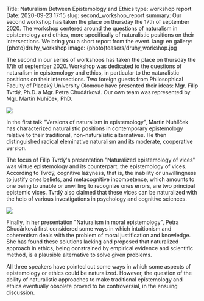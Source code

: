 Title: Naturalism Between Epistemology and Ethics
type: workshop report
Date: 2020-09-23 17:15
slug: second_workshop_report
summary: Our second workshop has taken the place on thursday the 17th of september 2020. The workshop centered around the questions of naturalism in epistemology and ethics, more specifically of naturalistic positions on their intersections. We bring you a short report from the event.
lang: en
gallery: {photo}druhy_workshop
image: {photo}teasers/druhy_workshop.jpg

The second in our series of workshops has taken the place on thursday the 17th
of september 2020. Workshop was dedicated to the questions of naturalism in
epistemology and ethics, in particular to the naturalistic positions on their
intersections. Two foreign guests from Philosophical Faculty of Placaký
University Olomouc have presented their ideas: Mgr. Filip Tvrdý, Ph.D. a Mgr.
Petra Chudárková. Our own team was represented by Mgr. Martin Nuhíček, PhD.

<img class="left" src="{static}/photos/druhy_workshop/druhy_workshop-2.jpg">

In the first talk "Versions of naturalism in epistemology", Martin Nuhlíček has
characterized naturalistic positions in contemporary epistemology relative to
their traditional, non-naturalistic alternatives. He then distinguished radical
eleminative naturalism and its moderate, cooperative version.

The focus of Filip Tvrdý's presentation "Naturalized epistemology of vices" was
virtue epistemology and its counterpart, the epistemology of vices. According to
Tvrdý, cognitive lazyness, that is, the inability or unwillingness to justify ones
beliefs, and metacognitive incompetence, which amounts to one being to unable or
unwilling to recognize ones errors, are two principal epistemic vices. Tvrdý
also claimed that these vices can be naturalized with the help of various
investigations in psychology and cognitive sciences.

<img class="right" src="{static}/photos/druhy_workshop/druhy_workshop-3.jpg">

Finally, in her presentation "Naturalism in moral epistemology", Petra Chudárková
first considered some ways in which intuitionism and coherentism
deals with the problem of moral justification and knowledge. She has found these
solutions lacking and proposed that naturalized approach in ethics, being 
constrained by empirical evidence and scientific method, is a plausible
alternative to solve given problems.

All three speakers have pointed out some ways in which some aspects of
epistemology or ethics could be naturalized. However, the question of the
ability of naturalistic approaches to make traditional epistemology and ethics
eventually obsolete proved to be controversial, in the ensuing discussion.
